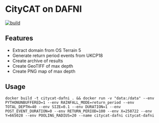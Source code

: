 # CityCAT on DAFNI

[![build](https://github.com/OpenCLIM/citycat-dafni/workflows/build/badge.svg)](https://github.com/OpenCLIM/citycat-dafni/actions)

## Features
- Extract domain from OS Terrain 5
- Generate return period events from UKCP18
- Create archive of results
- Create GeoTIFF of max depth
- Create PNG map of max depth

## Usage 
`docker build -t citycat-dafni . && docker run -v "data:/data" --env PYTHONUNBUFFERED=1 --env RAINFALL_MODE=return_period --env TOTAL_DEPTH=40 --env SIZE=0.1 --env DURATION=1 --env POST_EVENT_DURATION=0 --env RETURN_PERIOD=100 --env X=258722 --env Y=665028 --env POOLING_RADIUS=20 --name citycat-dafni citycat-dafni `
